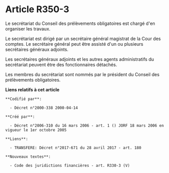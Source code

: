 # Article R350-3

Le secrétariat du Conseil des prélèvements obligatoires est chargé d'en organiser les travaux.

Le secrétariat est dirigé par un secrétaire général magistrat de la Cour des comptes. Le secrétaire général peut être assisté
d'un ou plusieurs secrétaires généraux adjoints.

Les secrétaires généraux adjoints et les autres agents administratifs du secrétariat peuvent être des fonctionnaires
détachés.

Les membres du secrétariat sont nommés par le président du Conseil des prélèvements obligatoires.

**Liens relatifs à cet article**

	**Codifié par**:

	  - Décret n°2000-338 2000-04-14

	**Créé par**:

	  - Décret n°2006-310 du 16 mars 2006 - art. 1 () JORF 18 mars 2006 en vigueur le 1er octobre 2005

	**Liens**:

	  - TRANSFERE: Décret n°2017-671 du 28 avril 2017 - art. 180

	**Nouveaux textes**:

	  - Code des juridictions financières - art. R330-3 (V)
